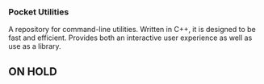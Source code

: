 ### Pocket Utilities
A repository for command-line utilities. Written in C++, it is designed to be fast and efficient. Provides both an interactive user experience as well as use as a library.

## ON HOLD
